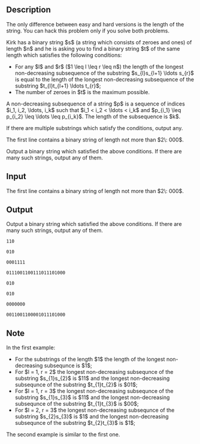 ## Description

<div><p><span class="tex-font-style-bf">The only difference between easy and hard versions is the length of the string. You can hack this problem only if you solve both problems.</span></p><p>Kirk has a binary string $s$ (a string which consists of zeroes and ones) of length $n$ and he is asking you to find a binary string $t$ of the same length which satisfies the following conditions:</p><ul><li> For any $l$ and $r$ ($1 \leq l \leq r \leq n$) the length of the longest non-decreasing subsequence of the substring $s_{l}s_{l+1} \ldots s_{r}$ is equal to the length of the longest non-decreasing subsequence of the substring $t_{l}t_{l+1} \ldots t_{r}$;</li><li> The number of zeroes in $t$ is the maximum possible.</li></ul><p>A non-decreasing subsequence of a string $p$ is a sequence of indices $i_1, i_2, \ldots, i_k$ such that $i_1 &lt; i_2 &lt; \ldots &lt; i_k$ and $p_{i_1} \leq p_{i_2} \leq \ldots \leq p_{i_k}$. The length of the subsequence is $k$.</p><p>If there are multiple substrings which satisfy the conditions, output any.</p></div><div class="input-specification"><p>The first line contains a binary string of length not more than $2\: 000$.</p></div><div class="output-specification"><p>Output a binary string which satisfied the above conditions. If there are many such strings, output any of them.</p></div>

## Input

<p>The first line contains a binary string of length not more than $2\: 000$.</p>

## Output

<p>Output a binary string which satisfied the above conditions. If there are many such strings, output any of them.</p>





```input1
110
```




```input2
010
```




```input3
0001111
```




```input4
0111001100111011101000
```




```output1
010
```




```output2
010
```




```output3
0000000
```




```output4
0011001100001011101000
```



## Note

<p>In the first example: </p><ul><li> For the substrings of the length $1$ the length of the longest non-decreasing subsequnce is $1$; </li><li> For $l = 1, r = 2$ the longest non-decreasing subsequnce of the substring $s_{1}s_{2}$ is $11$ and the longest non-decreasing subsequnce of the substring $t_{1}t_{2}$ is $01$; </li><li> For $l = 1, r = 3$ the longest non-decreasing subsequnce of the substring $s_{1}s_{3}$ is $11$ and the longest non-decreasing subsequnce of the substring $t_{1}t_{3}$ is $00$; </li><li> For $l = 2, r = 3$ the longest non-decreasing subsequnce of the substring $s_{2}s_{3}$ is $1$ and the longest non-decreasing subsequnce of the substring $t_{2}t_{3}$ is $1$; </li></ul><p>The second example is similar to the first one.</p>
